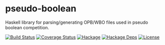 # pseudo-boolean
Haskell library for parsing/generating OPB/WBO files used in pseudo boolean competition.

[![Build Status](https://github.com/msakai/pseudo-boolean/actions/workflows/build.yaml/badge.svg)](https://github.com/msakai/pseudo-boolean/actions/workflows/build.yaml)
[![Coverage Status](https://coveralls.io/repos/msakai/pseudo-boolean/badge.svg)](https://coveralls.io/r/msakai/pseudo-boolean)
[![Hackage](https://img.shields.io/hackage/v/pseudo-boolean.svg)](https://hackage.haskell.org/package/pseudo-boolean)
[![Hackage Deps](https://img.shields.io/hackage-deps/v/pseudo-boolean.svg)](https://packdeps.haskellers.com/feed?needle=pseudo-boolean)
[![License](https://img.shields.io/badge/License-BSD%203--Clause-blue.svg)](https://opensource.org/licenses/BSD-3-Clause)

